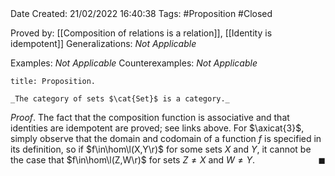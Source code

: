 <br />
<br />

Date Created: 21/02/2022 16:40:38
Tags: #Proposition #Closed 

Proved by: [[Composition of relations is a relation]], [[Identity is idempotent]]
Generalizations: _Not Applicable_

Examples: _Not Applicable_
Counterexamples: _Not Applicable_

``` ad-Proposition
title: Proposition.

_The category of sets $\cat{Set}$ is a category._

```

_Proof_. The fact that the composition function is associative and that identities are idempotent are proved; see links above. For $\axicat{3}$, simply observe that the domain and codomain of a function $f$ is specified in its definition, so if $f\in\hom\l(X,Y\r)$ for some sets $X$ and $Y$, it cannot be the case that $f\in\hom\l(Z,W\r)$ for sets $Z\neq X$ and $W\neq Y$.<span style="float:right;">$\blacksquare$</span>
